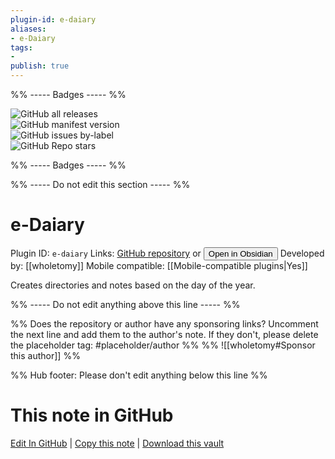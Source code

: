 ```yaml
---
plugin-id: e-daiary
aliases:
- e-Daiary
tags: 
- 
publish: true
---
```


%% ----- Badges ----- %%

![GitHub all releases](https://img.shields.io/github/downloads/wholetomy/obsidian-e-daiary/total?color=573E7A&logo=github&style=for-the-badge)   
![GitHub manifest version](https://img.shields.io/github/manifest-json/v/wholetomy/obsidian-e-daiary?color=573E7A&logo=github&style=for-the-badge)   
![GitHub issues by-label](https://img.shields.io/github/issues/wholetomy/obsidian-e-daiary/help%20wanted?color=573E7A&logo=github&style=for-the-badge)   
![GitHub Repo stars](https://img.shields.io/github/stars/wholetomy/obsidian-e-daiary?color=573E7A&logo=github&style=for-the-badge)

%% ----- Badges ----- %%

%% ----- Do not edit this section ----- %%

# e-Daiary

Plugin ID: `e-daiary`
Links: [GitHub repository](https://github.com/wholetomy/obsidian-e-daiary) or [<button id=HH>Open in Obsidian</button>](obsidian://show-plugin?id=e-daiary)
Developed by: [[wholetomy]]
Mobile compatible: [[Mobile-compatible plugins|Yes]]

Creates directories and notes based on the day of the year.

%% ----- Do not edit anything above this line ----- %% 

%% Does the repository or author have any sponsoring links? Uncomment the next line and add them to the author's note. If they don't, please delete the placeholder tag: #placeholder/author %%
%% ![[wholetomy#Sponsor this author]] %%

%% Hub footer: Please don't edit anything below this line %%

# This note in GitHub

<span class="git-footer">[Edit In GitHub](https://github.dev/obsidian-community/obsidian-hub/blob/main/02%20-%20Community%20Expansions/02.05%20All%20Community%20Expansions/Plugins/e-daiary.md "git-hub-edit-note") | [Copy this note](https://raw.githubusercontent.com/obsidian-community/obsidian-hub/main/02%20-%20Community%20Expansions/02.05%20All%20Community%20Expansions/Plugins/e-daiary.md "git-hub-copy-note") | [Download this vault](https://github.com/obsidian-community/obsidian-hub/archive/refs/heads/main.zip "git-hub-download-vault") </span>
